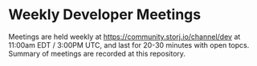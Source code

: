 # Weekly Developer Meetings

Meetings are held weekly at https://community.storj.io/channel/dev at 11:00am EDT / 3:00PM UTC, and last for 20-30 minutes with open topcs. Summary of meetings are recorded at this repository.
